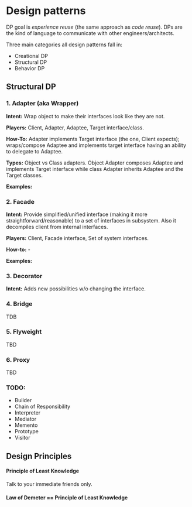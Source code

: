 # Design patterns
  DP goal is *experience reuse* (the same approach as *code reuse*). DPs are the kind of language to communicate with other engineers/architects.


 Three main categories all design patterns fall in:
 * Creational DP
 * Structural DP
 * Behavior DP
 
 
## Structural DP

### 1. Adapter (aka Wrapper)
**Intent:** Wrap object to make their interfaces look like they are not.

**Players:** Client, Adapter, Adaptee, Target interface/class.

**How-To:** Adapter implements Target interface (the one, Client expects); wraps/compose Adaptee and implements target interface having an ability to delegate to Adaptee.

**Types:** Object vs Class adapters. Object Adapter composes Adaptee and implements Target interface while class Adapter inherits Adaptee and the Target classes.

**Examples:** 


### 2. Facade
**Intent:** Provide simplified/unified interface (making it more straightforward/reasonable) to a set of interfaces in subsystem. Also it decompiles client from internal interfaces.

**Players:** Client, Facade interface, Set of system interfaces.

**How-to:** -

**Examples:**


### 3. Decorator
**Intent:** Adds new possibilities w/o changing the interface.


### 4. Bridge
TDB

### 5. Flyweight
TBD

### 6. Proxy
TBD


### TODO:
- Builder
- Chain of Responsibility
- Interpreter
- Mediator
- Memento
- Prototype
- Visitor


## Design Principles
#### Principle of Least Knowledge
Talk to your immediate friends only.
#### Law of Demeter == Principle of Least Knowledge
